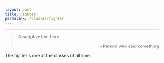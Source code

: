 ```yaml
---
layout: post
title: Fighter
permalink: /classes/fighter
---
```


***

>Descriptive text here.
>
><p style="text-align: right">- Person who said something</p>

The fighter's one of the classes of all time.

